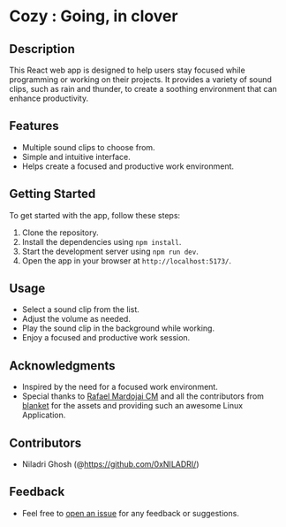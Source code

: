 # Cozy : Going, in clover

## Description

This React web app is designed to help users stay focused while programming or working on their projects. It provides a variety of sound clips, such as rain and thunder, to create a soothing environment that can enhance productivity.

## Features

- Multiple sound clips to choose from.
- Simple and intuitive interface.
- Helps create a focused and productive work environment.

## Getting Started

To get started with the app, follow these steps:

1. Clone the repository.
2. Install the dependencies using `npm install`.
3. Start the development server using `npm run dev`.
4. Open the app in your browser at `http://localhost:5173/`.

## Usage

- Select a sound clip from the list.
- Adjust the volume as needed.
- Play the sound clip in the background while working.
- Enjoy a focused and productive work session.

## Acknowledgments

- Inspired by the need for a focused work environment.
- Special thanks to [Rafael Mardojai CM](https://github.com/rafaelmardojai) and all the contributors from [blanket](https://github.com/rafaelmardojai/blanket) for the assets and providing such an awesome Linux Application. 

## Contributors

- Niladri Ghosh (@https://github.com/0xNILADRI/)

## Feedback

- Feel free to [open an issue](https://github.com/0xNILADRI/cozy/issues) for any feedback or suggestions.
